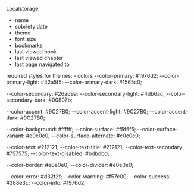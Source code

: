 Localstorage:
- name
- sobriety date
- theme
- font size
- bookmarks
- last viewed book
- last viewed chapter
- last page navigated to

required styles for themes:
    - colors
  --color-primary: #1976d2;
  --color-primary-light: #42a5f5;
  --color-primary-dark: #1565c0;
  
  --color-secondary: #26a69a;
  --color-secondary-light: #4db6ac;
  --color-secondary-dark: #00897b;
  
  --color-accent: #9C27B0;
  --color-accent-light: #9C27B0;
  --color-accent-dark: #9C27B0;
  
  --color-background: #ffffff;
  --color-surface: #f5f5f5;
  --color-surface-variant: #e0e0e0;
  --color-surface-alternate: #c0c0c0;
  
  --color-text: #212121;
  --color-text-title: #212121;
  --color-text-secondary: #757575;
  --color-text-disabled: #bdbdbd;
  
  --color-border: #e0e0e0;
  --color-divider: #e0e0e0;
  
  --color-error: #d32f2f;
  --color-warning: #f57c00;
  --color-success: #388e3c;
  --color-info: #1976d2;            


